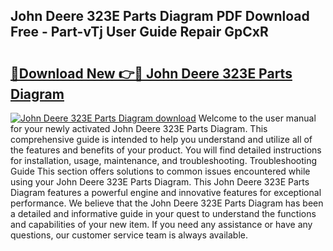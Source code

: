 ## John Deere 323E Parts Diagram PDF Download Free - Part-vTj User Guide Repair GpCxR

# <h2><a href="http://dfjo7g.blite.top/?on=John+Deere+323E+Parts+Diagram">🔗Download New 👉🔴 John Deere 323E Parts Diagram</a></h2>

[![John Deere 323E Parts Diagram download](https://i.imgur.com/lujVjoI.png)](http://dfjo7g.blite.top/?on=John+Deere+323E+Parts+Diagram)
Welcome to the user manual for your newly activated John Deere 323E Parts Diagram. This comprehensive guide is intended to help you understand and utilize all of the features and benefits of your product. You will find detailed instructions for installation, usage, maintenance, and troubleshooting. Troubleshooting Guide This section offers solutions to common issues encountered while using your John Deere 323E Parts Diagram. This John Deere 323E Parts Diagram features a powerful engine and innovative features for exceptional performance. We believe that the John Deere 323E Parts Diagram has been a detailed and informative guide in your quest to understand the functions and capabilities of your new item. If you need any assistance or have any questions, our customer service team is always available.
